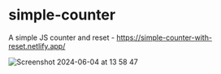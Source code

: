 # simple-counter
A simple JS counter and reset - https://simple-counter-with-reset.netlify.app/


![Screenshot 2024-06-04 at 13 58 47](https://github.com/ileshmistry/simple-counter/assets/6492273/ca3a93af-c5df-4dc6-af1d-bd0a509644d9)
